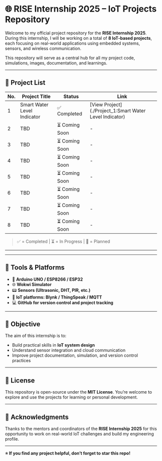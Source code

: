 # 🌐 RISE Internship 2025 – IoT Projects Repository

Welcome to my official project repository for the **RISE Internship 2025**. During this internship, I will be working on a total of **8 IoT-based projects**, each focusing on real-world applications using embedded systems, sensors, and wireless communication.

This repository will serve as a central hub for all my project code, simulations, images, documentation, and learnings.

---

## 📌 Project List

| No. | Project Title                          | Status       | Link                     |
|-----|----------------------------------------|--------------|--------------------------|
| 1   | Smart Water Level Indicator            | ✅ Completed | [View Project](./Project_1:Smart Water Level Indicator) |
| 2   | TBD                                     | ⏳ Coming Soon | -                        |
| 3   | TBD                                     | ⏳ Coming Soon | -                        |
| 4   | TBD                                     | ⏳ Coming Soon | -                        |
| 5   | TBD                                     | ⏳ Coming Soon | -                        |
| 6   | TBD                                     | ⏳ Coming Soon | -                        |
| 7   | TBD                                     | ⏳ Coming Soon | -                        |
| 8   | TBD                                     | ⏳ Coming Soon | -                        |

> ✅ = Completed | ⏳ = In Progress | 🚧 = Planned

---

---

## 🔧 Tools & Platforms

- 🧠 **Arduino UNO / ESP8266 / ESP32**
- 🌐 **Wokwi Simulator**
- 📟 **Sensors (Ultrasonic, DHT, PIR, etc.)**
- 📡 **IoT platforms: Blynk / ThingSpeak / MQTT**
- 💻 **GitHub for version control and project tracking**

---

## 🎯 Objective

The aim of this internship is to:
- Build practical skills in **IoT system design**
- Understand sensor integration and cloud communication
- Improve project documentation, simulation, and version control practices

---

## 📝 License

This repository is open-source under the **MIT License**. You’re welcome to explore and use the projects for learning or personal development.

---

## 🙌 Acknowledgments

Thanks to the mentors and coordinators of the **RISE Internship 2025** for this opportunity to work on real-world IoT challenges and build my engineering profile.

---

**⭐ If you find any project helpful, don’t forget to star this repo!**


